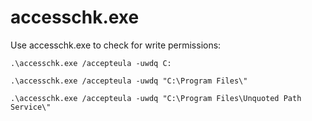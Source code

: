 # accesschk.exe

Use accesschk.exe to check for write permissions:

```text
.\accesschk.exe /accepteula -uwdq C: 
```

```text
.\accesschk.exe /accepteula -uwdq "C:\Program Files\" 
```

```text
.\accesschk.exe /accepteula -uwdq "C:\Program Files\Unquoted Path Service\"
```

